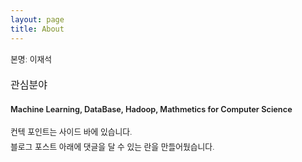 ```yaml
---
layout: page
title: About
---
```


<div style="font-size: 0.8rem; font-weight:270; line-height: 1.5rem;">

본명: 이재석 <br>

<p style="font-size: 1rem; font-weight: 300">관심분야</p>
<p class="message" style="font-size: 0.8rem; font-weight: 600">
Machine Learning, DataBase, Hadoop, Mathmetics for Computer Science
</p>

컨텍 포인트는 사이드 바에 있습니다.<br>
블로그 포스트 아래에 댓글을 달 수 있는 란을 만들어뒀습니다. 

</div>